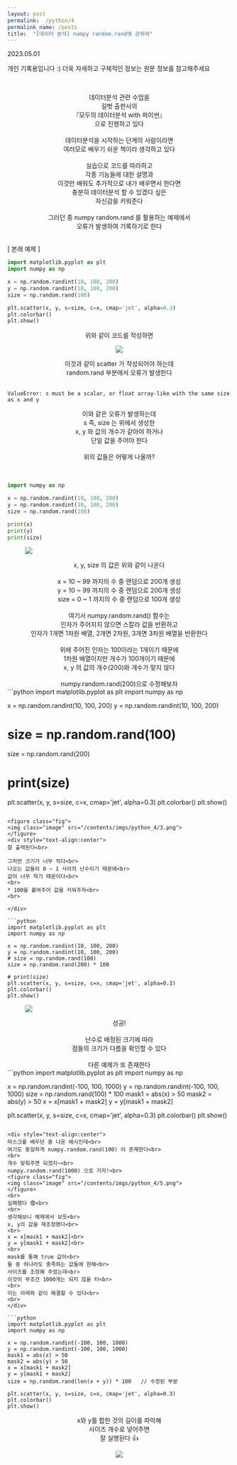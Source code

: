```yaml
---
layout: post
permalink:  /python/4
permalink_name: /posts
title:  "[데이터 분석] numpy random.rand에 관하여"
---
```


<p class="date">2023.05.01</p>

<p class="caution">개인 기록용입니다 :)
더욱 자세하고 구체적인 정보는
원문 정보를 참고해주세요</p>
<br>
<div style="text-align:center">


데이터분석 관련 수업을<br>
길벗 출판사의<br>
『모두의 데이터분석 with 파이썬』<br>
으로 진행하고 있다<br>
<br>
데이터분석을 시작하는 단계의 사람이라면<br>
여러모로 배우기 쉬운 책이라 생각하고 있다<br>
<br>
실습으로 코드를 따라하고<br>
각종 기능들에 대한 설명과<br>
이것만 배워도 추가적으로 내가 배우면서 한다면<br>
충분히 데이터분석 할 수 있겠다 싶은<br>
자신감을 키워준다<br>
<br>
그러던 중 numpy random.rand 를 활용하는 예제에서<br>
오류가 발생하여 기록하기로 한다<br>
</div>
<br>
[ 본래 예제 ]

```python
import matplotlib.pyplot as plt
import numpy as np

x = np.random.randint(10, 100, 200)
y = np.random.randint(10, 100, 200)
size = np.random.rand(100)

plt.scatter(x, y, s=size, c=x, cmap='jet', alpha=0.3)
plt.colorbar()
plt.show()
```
<div style="text-align:center">
위와 같이 코드를 작성하면<br>

<figure class="fig">
<img class="image" src="/contents/imgs/python_4/1.png">
</figure>
이것과 같이 scatter 가 작성되어야 하는데<br>
random.rand 부분에서 오류가 발생한다<br>
​</div>

```
ValueError: s must be a scalar, or float array-like with the same size as x and y
```

<div style="text-align:center">

이와 같은 오류가 발생하는데<br>
s 즉, size 는 위에서 생성한<br>
x, y 와 값의 개수가 같아야 하거나<br>
단일 값을 주어야 한다<br>
<br>
위의 값들은 어떻게 나올까?<br>
<br>
​</div>

```python
import numpy as np

x = np.random.randint(10, 100, 200)
y = np.random.randint(10, 100, 200)
size = np.random.rand(100)

print(x)
print(y)
print(size)
```
<figure class="fig">
<img class="image" src="/contents/imgs/python_4/2.png">
</figure>


<div style="text-align:center">
x, y, size 의 값은 위와 같이 나온다<br>
<br>
x = 10 ~ 99 까지의 수 중 랜덤으로 200개 생성<br>
y = 10 ~ 99 까지의 수 중 랜덤으로 200개 생성<br>
size = 0 ~ 1 까지의 수 중 랜덤으로 100개 생성<br>
<br>
여기서 numpy.random.rand() 함수는<br>
인자가 주어지지 않으면 스칼라 값을 반환하고<br>
인자가 1개면 1차원 배열, 2개면 2차원, 3개면 3차원 배열을 반환한다<br>
<br>
위에 주어진 인자는 100이라는 1개이기 때문에<br>
1차원 배열이지만 개수가 100개이기 때문에<br>
x, y 의 값의 개수(200)와 개수가 맞지 않다<br>
<br>
numpy.random.rand(200)으로 수정해보자<br>

</div>
​
```python
import matplotlib.pyplot as plt
import numpy as np

x = np.random.randint(10, 100, 200)
y = np.random.randint(10, 100, 200)
# size = np.random.rand(100)
size = np.random.rand(200)

# print(size)
plt.scatter(x, y, s=size, c=x, cmap='jet', alpha=0.3)
plt.colorbar()
plt.show()
```

<figure class="fig">
<img class="image" src="/contents/imgs/python_4/3.png">
</figure>
<div style="text-align:center">
잘 출력된다<br>

그치만 크기가 너무 작다<br>
나오는 값들이 0 ~ 1 사이의 난수이기 때문에<br>
값이 너무 작기 때문이다<br>
<br>
* 100을 붙여주어 값을 키워주자<br>
<br>

</div>

```python
import matplotlib.pyplot as plt
import numpy as np

x = np.random.randint(10, 100, 200)
y = np.random.randint(10, 100, 200)
# size = np.random.rand(100)
size = np.random.rand(200) * 100

# print(size)
plt.scatter(x, y, s=size, c=x, cmap='jet', alpha=0.3)
plt.colorbar()
plt.show()
```
<figure class="fig">
<img class="image" src="/contents/imgs/python_4/4.png">
</figure>

<div style="text-align:center">
성공!<br>
<br>
난수로 배정된 크기에 따라<br>
점들의 크기가 다름을 확인할 수 있다<br>
<br>
다른 예제가 또 존재한다<br>
</div>
​
```python
import matplotlib.pyplot as plt
import numpy as np

x = np.random.randint(-100, 100, 1000)
y = np.random.randint(-100, 100, 1000)
size = np.random.rand(100) * 100
mask1 = abs(x) > 50
mask2 = abs(y) > 50
x = x[mask1 + mask2]
y = y[mask1 + mask2]


plt.scatter(x, y, s=size, c=x, cmap='jet', alpha=0.3)
plt.colorbar()
plt.show()
```

<div style="text-align:center">
마스크를 배우던 중 나온 예시인데<br>
여기도 동일하게 numpy.random.rand(100) 이 존재한다<br>
<br>
개수 맞춰주면 되겠지~<br>
numpy.random.rand(1000) 으로 가자!<br>
<figure class="fig">
<img class="image" src="/contents/imgs/python_4/5.png">
</figure>
<br>
실패했다 😨<br>
<br>
생각해보니 예제에서 보듯<br>
x, y의 값을 재조정했다<br>
<br>
x = x[mask1 + mask2]<br>
y = y[mask1 + mask2]<br>
<br>
mask를 통해 true 값이<br>
둘 중 하나라도 충족하는 값들에 한해<br>
사이즈를 조정해 주었는데<br>
이것이 무조건 1000개는 되지 않을 터<br>
<br>
이는 아래와 같이 해결할 수 있다<br>
<br>
</div>

```python
import matplotlib.pyplot as plt
import numpy as np

x = np.random.randint(-100, 100, 1000)
y = np.random.randint(-100, 100, 1000)
mask1 = abs(x) > 50
mask2 = abs(y) > 50
x = x[mask1 + mask2]
y = y[mask1 + mask2]
size = np.random.rand(len(x + y)) * 100   // 수정된 부분

plt.scatter(x, y, s=size, c=x, cmap='jet', alpha=0.3)
plt.colorbar()
plt.show()
```

<div style="text-align:center">
x와 y를 합한 것의 길이를 파악해<br>
사이즈 개수로 넣어주면<br>
잘 실행된다 👍<br>
<figure class="fig">
<img class="image" src="/contents/imgs/python_4/6.png">
</figure>

​



</div>